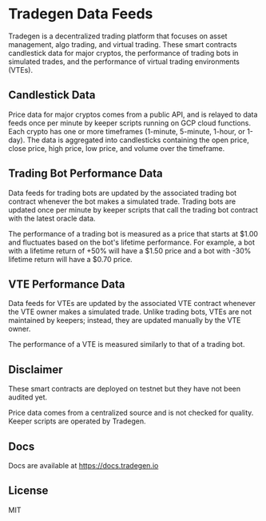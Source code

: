 # Tradegen Data Feeds

Tradegen is a decentralized trading platform that focuses on asset management, algo trading, and virtual trading. These smart contracts candlestick data for major cryptos, the performance of trading bots in simulated trades, and the performance of virtual trading environments (VTEs). 

## Candlestick Data

Price data for major cryptos comes from a public API, and is relayed to data feeds once per minute by keeper scripts running on GCP cloud functions. Each crypto has one or more timeframes (1-minute, 5-minute, 1-hour, or 1-day). The data is aggregated into candlesticks containing the open price, close price, high price, low price, and volume over the timeframe. 

## Trading Bot Performance Data

Data feeds for trading bots are updated by the associated trading bot contract whenever the bot makes a simulated trade. Trading bots are updated once per minute by keeper scripts that call the trading bot contract with the latest oracle data.

The performance of a trading bot is measured as a price that starts at $1.00 and fluctuates based on the bot's lifetime performance. For example, a bot with a lifetime return of +50% will have a $1.50 price and a bot with -30% lifetime return will have a $0.70 price. 

## VTE Performance Data

Data feeds for VTEs are updated by the associated VTE contract whenever the VTE owner makes a simulated trade. Unlike trading bots, VTEs are not maintained by keepers; instead, they are updated manually by the VTE owner. 

The performance of a VTE is measured similarly to that of a trading bot.

## Disclaimer

These smart contracts are deployed on testnet but they have not been audited yet.

Price data comes from a centralized source and is not checked for quality. Keeper scripts are operated by Tradegen.

## Docs

Docs are available at https://docs.tradegen.io

## License

MIT
